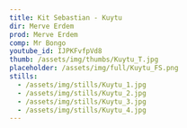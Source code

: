 ```yaml
---
title: Kit Sebastian - Kuytu
dir: Merve Erdem
prod: Merve Erdem
comp: Mr Bongo
youtube_id: IJPKFvfpVd8
thumb: /assets/img/thumbs/Kuytu_T.jpg
placeholder: /assets/img/full/Kuytu_FS.png
stills:
  - /assets/img/stills/Kuytu_1.jpg
  - /assets/img/stills/Kuytu_2.jpg
  - /assets/img/stills/Kuytu_3.jpg
  - /assets/img/stills/Kuytu_4.jpg
---
```



